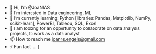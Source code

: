 - 👋 Hi, I’m @JoaNIAS
- 👀 I’m interested in Data engineering, ML
- 🌱 I’m currently learning: Python [libraries: Pandas, Matplotlib, NumPy, scikit-learn], PowerBI, Tableou, SQL, Excel
- 💞️ I am looking for an opportunity to collaborate on data analysis projects, to work as a data analyst 
- 📫 How to reach me joanns.engels@gmail.com
- ⚡ Fun fact: ... )

<!---
JoaNIAS/JoaNIAS is a ✨ special ✨ repository because its `README.md` (this file) appears on your GitHub profile.
You can click the Preview link to take a look at your changes.
--->
